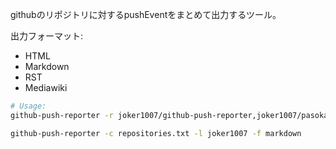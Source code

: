 githubのリポジトリに対するpushEventをまとめて出力するツール。

出力フォーマット:
- HTML
- Markdown
- RST
- Mediawiki


```sh
# Usage:
github-push-reporter -r joker1007/github-push-reporter,joker1007/pasokara_player3 -l joker1007

github-push-reporter -c repositories.txt -l joker1007 -f markdown
```

